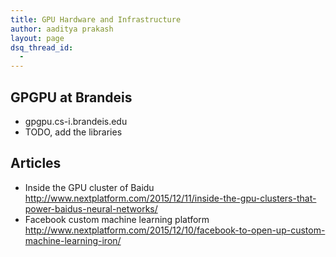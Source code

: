 ```yaml
---
title: GPU Hardware and Infrastructure
author: aaditya prakash
layout: page
dsq_thread_id:
  - 
---
```


## GPGPU at Brandeis
 * gpgpu.cs-i.brandeis.edu
 * TODO, add the libraries

## Articles 
 * Inside the GPU cluster of Baidu <http://www.nextplatform.com/2015/12/11/inside-the-gpu-clusters-that-power-baidus-neural-networks/>
 * Facebook custom machine learning platform <http://www.nextplatform.com/2015/12/10/facebook-to-open-up-custom-machine-learning-iron/>
